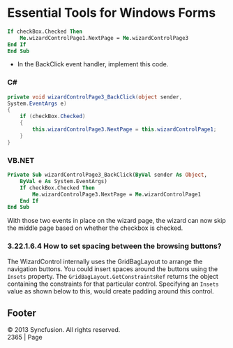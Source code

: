 <!--
source: image
domain: syncfusion-sdk
task: pdf-ocr-to-markdown
language: en (keep original; do not translate)
source_filename: page_2365.jpeg
document_name: tools
page_number: 2365
page_id: tools#page_2365
product: Syncfusion Winforms
version: 11.4.0.26
timestamp: 2025-08-09T09:53:44Z
fidelity: lossless
-->

# Essential Tools for Windows Forms

```vb
If checkBox.Checked Then
    Me.wizardControlPage1.NextPage = Me.wizardControlPage3
End If
End Sub
```

- In the BackClick event handler, implement this code.

### C#

```csharp
private void wizardControlPage3_BackClick(object sender, 
System.EventArgs e)
{
    if (checkBox.Checked)
    {
        this.wizardControlPage3.NextPage = this.wizardControlPage1;
    }
}
```

### VB.NET

```vb
Private Sub wizardControlPage3_BackClick(ByVal sender As Object,
    ByVal e As System.EventArgs)
    If checkBox.Checked Then
        Me.wizardControlPage3.NextPage = Me.wizardControlPage1
    End If
End Sub
```

With those two events in place on the wizard page, the wizard can now skip the middle page based on whether the checkbox is checked.

### 3.22.1.6.4 How to set spacing between the browsing buttons?

The WizardControl internally uses the GridBagLayout to arrange the navigation buttons. You could insert spaces around the buttons using the `Insets` property. The `GridBagLayout.GetConstraintsRef` returns the object containing the constraints for that particular control. Specifying an `Insets` value as shown below to this, would create padding around this control.

## Footer
© 2013 Syncfusion. All rights reserved.  
2365 | Page

<!-- tags: [syncfusion, winforms, wizardcontrol, spacing, navigation buttons, insets, gridbaglayout] keywords: [wizardcontrol, navigation buttons, spacing, gridbaglayout, insets, padding, checkboxes, event handling] -->